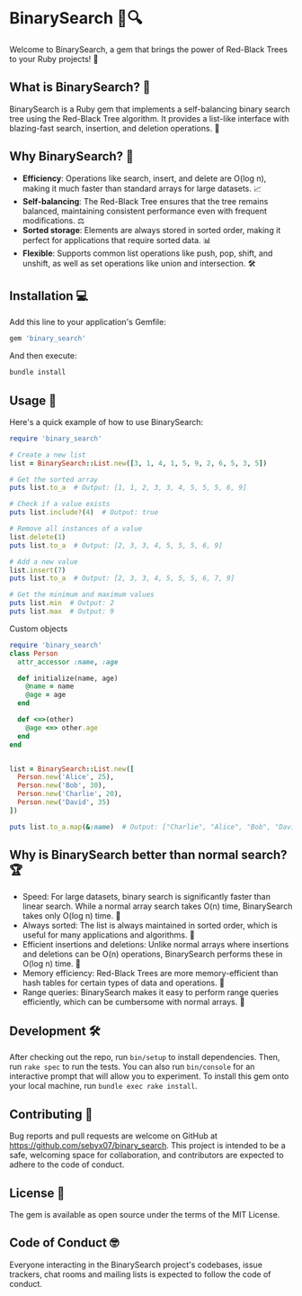 # BinarySearch 🌳🔍

Welcome to BinarySearch, a gem that brings the power of Red-Black Trees to your Ruby projects! 🚀

## What is BinarySearch? 🤔

BinarySearch is a Ruby gem that implements a self-balancing binary search tree using the Red-Black Tree algorithm. It provides a list-like interface with blazing-fast search, insertion, and deletion operations. 💨

## Why BinarySearch? 🌟

- **Efficiency**: Operations like search, insert, and delete are O(log n), making it much faster than standard arrays for large datasets. 📈
- **Self-balancing**: The Red-Black Tree ensures that the tree remains balanced, maintaining consistent performance even with frequent modifications. ⚖️
- **Sorted storage**: Elements are always stored in sorted order, making it perfect for applications that require sorted data. 📊
- **Flexible**: Supports common list operations like push, pop, shift, and unshift, as well as set operations like union and intersection. 🛠️

## Installation 💻

Add this line to your application's Gemfile:

```ruby
gem 'binary_search'
```

And then execute:
```bash
bundle install
```

## Usage 🚀
Here's a quick example of how to use BinarySearch:

```ruby
require 'binary_search'

# Create a new list
list = BinarySearch::List.new([3, 1, 4, 1, 5, 9, 2, 6, 5, 3, 5])

# Get the sorted array
puts list.to_a  # Output: [1, 1, 2, 3, 3, 4, 5, 5, 5, 6, 9]

# Check if a value exists
puts list.include?(4)  # Output: true

# Remove all instances of a value
list.delete(1)
puts list.to_a  # Output: [2, 3, 3, 4, 5, 5, 5, 6, 9]

# Add a new value
list.insert(7)
puts list.to_a  # Output: [2, 3, 3, 4, 5, 5, 5, 6, 7, 9]

# Get the minimum and maximum values
puts list.min  # Output: 2
puts list.max  # Output: 9
```
Custom objects
```ruby
require 'binary_search'
class Person
  attr_accessor :name, :age

  def initialize(name, age)
    @name = name
    @age = age
  end

  def <=>(other)
    @age <=> other.age
  end
end


list = BinarySearch::List.new([
  Person.new('Alice', 25),
  Person.new('Bob', 30),
  Person.new('Charlie', 20),
  Person.new('David', 35)
])

puts list.to_a.map(&:name)  # Output: ["Charlie", "Alice", "Bob", "David"]
```

## Why is BinarySearch better than normal search? 🏆

- Speed: For large datasets, binary search is significantly faster than linear search. While a normal array search takes O(n) time, BinarySearch takes only O(log n) time. 🐇
- Always sorted: The list is always maintained in sorted order, which is useful for many applications and algorithms. 📑
- Efficient insertions and deletions: Unlike normal arrays where insertions and deletions can be O(n) operations, BinarySearch performs these in O(log n) time. 🔄
- Memory efficiency: Red-Black Trees are more memory-efficient than hash tables for certain types of data and operations. 💾
- Range queries: BinarySearch makes it easy to perform range queries efficiently, which can be cumbersome with normal arrays. 🎯

## Development 🛠️

After checking out the repo, run `bin/setup` to install dependencies. Then, run `rake spec` to run the tests. You can also run `bin/console` for an interactive prompt that will allow you to experiment.
To install this gem onto your local machine, run `bundle exec rake install`.

## Contributing 🤝

Bug reports and pull requests are welcome on GitHub at https://github.com/sebyx07/binary_search. This project is intended to be a safe, welcoming space for collaboration, and contributors are expected to adhere to the code of conduct.

## License 📄
The gem is available as open source under the terms of the MIT License.

## Code of Conduct 🤓
Everyone interacting in the BinarySearch project's codebases, issue trackers, chat rooms and mailing lists is expected to follow the code of conduct.